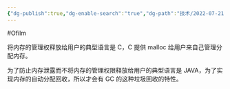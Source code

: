 ```yaml
---
{"dg-publish":true,"dg-enable-search":"true","dg-path":"技术/2022-07-21 关于内存分配的理解.md","permalink":"/技术/2022-07-21 关于内存分配的理解/","dgEnableSearch":"true","dgPassFrontmatter":true,"created":"2023-02-10T23:09:21.000+08:00","updated":"2023-11-14T13:35:51.000+08:00"}
---
```


#Ofilm 

将内存的管理权释放给用户的典型语言是 C，C 提供 malloc 给用户来自己管理分配内存。

为了防止内存泄露而不将内存的管理权限释放给用户的典型语言是 JAVA，为了实现内存的自动分配回收，所以才会有 GC 的这种垃圾回收的特性。
